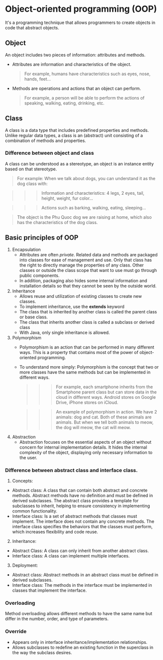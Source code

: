 # Object-oriented programming (OOP) 
It's a programming technique that allows programmers to create objects in code that abstract objects.
## Object
An object includes two pieces of information: attributes and methods.

- Attributes are information and characteristics of the object.
  > For example, humans have characteristics such as eyes, nose, hands, feet...
  
- Methods are operations and actions that an object can perform.
  >For example, a person will be able to perform the actions of speaking, walking, eating, drinking, etc.

## Class
A class is a data type that includes predefined properties and methods. Unlike regular data types, a class is an (abstract) unit consisting of a combination of methods and properties.
### Difference between object and class
A class can be understood as a stereotype, an object is an instance entity based on that stereotype. 
> For example: When we talk about dogs, you can understand it as the dog class with:

>>> Information and characteristics: 4 legs, 2 eyes, tail, height, weight, fur color...

>>> Actions such as barking, walking, eating, sleeping...

>The object is the Phu Quoc dog we are raising at home, which also has the characteristics of the dog class.

## Basic principles of OOP
1. Encapsulation
   - Attributes are often _private_. Related data and methods are packaged into classes for ease of management and use. Only that class has the right to directly manage the properties of any class. Other classes or outside the class scope that want to use must go through public components.
   - In addition, packaging also hides some internal information and installation details so that they cannot be seen by the outside world.
2. Inheritance
   - Allows reuse and utilization of existing classes to create new classes.
   - To implement inheritance, use the **extends** keyword
   - The class that is inherited by another class is called the parent class or base class.
   - The class that inherits another class is called a subclass or derived class
   - With Java, only single inheritance is allowed.
3. Polymorphism
   - Polymorphism is an action that can be performed in many different ways. This is a property that contains most of the power of object-oriented programming.
   - To understand more simply: Polymorphism is the concept that two or more classes have the same methods but can be implemented in different ways.
     >>>For example, each smartphone inherits from the Smartphone parent class but can store data in the cloud in different ways. Android stores on Google Drive, iPhone stores on iCloud.
     
     >>>An example of polymorphism in action. We have 2 animals: dog and cat. Both of these animals are animals. But when we tell both animals to meow, the dog will meow, the cat will meow.
4. Abstraction
   - Abstraction focuses on the essential aspects of an object without concern for internal implementation details. It hides the internal complexity of the object, displaying only necessary information to the user.
### Difference between abstract class and interface class.
1. Concepts:
- Abstract class: A class that can contain both abstract and concrete methods. Abstract methods have no definition and must be defined in derived subclasses. The abstract class provides a template for subclasses to inherit, helping to ensure consistency in implementing common functionality.
- Interface class: Is a set of abstract methods that classes must implement. The interface does not contain any concrete methods. The interface class specifies the behaviors that the classes must perform, which increases flexibility and code reuse.
2. Inheritance:
- Abstract Class: A class can only inherit from another abstract class.
- Interface class: A class can implement multiple interfaces.
3. Deployment:
- Abstract class: Abstract methods in an abstract class must be defined in derived subclasses.
- Interface class: The methods in the interface must be implemented in classes that implement the interface.
### Overloading
Method overloading allows different methods to have the same name but differ in the number, order, and type of parameters.
### Override
- Appears only in interface inheritance/implementation relationships.
- Allows subclasses to redefine an existing function in the superclass in the way the subclass desires.
